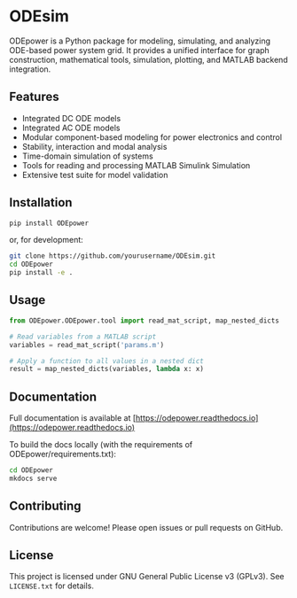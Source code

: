 
# ODEsim

ODEpower is a Python package for modeling, simulating, and analyzing ODE-based power system grid. It provides a unified interface for graph construction, mathematical tools, simulation, plotting, and MATLAB backend integration.

## Features

- Integrated DC ODE models
- Integrated AC ODE models
- Modular component-based modeling for power electronics and control
- Stability, interaction and modal analysis
- Time-domain simulation of systems
- Tools for reading and processing MATLAB Simulink Simulation
- Extensive test suite for model validation

## Installation

```bash
pip install ODEpower
```
or, for development:
```bash
git clone https://github.com/yourusername/ODEsim.git
cd ODEpower
pip install -e .
```

## Usage

```python
from ODEpower.ODEpower.tool import read_mat_script, map_nested_dicts

# Read variables from a MATLAB script
variables = read_mat_script('params.m')

# Apply a function to all values in a nested dict
result = map_nested_dicts(variables, lambda x: x)
```

## Documentation

Full documentation is available at [https://odepower.readthedocs.io](https://odepower.readthedocs.io)

To build the docs locally (with the requirements of ODEpower/requirements.txt):
```bash
cd ODEpower
mkdocs serve
```

## Contributing

Contributions are welcome! Please open issues or pull requests on GitHub.

## License

This project is licensed under GNU General Public License v3 (GPLv3). See `LICENSE.txt` for details.
